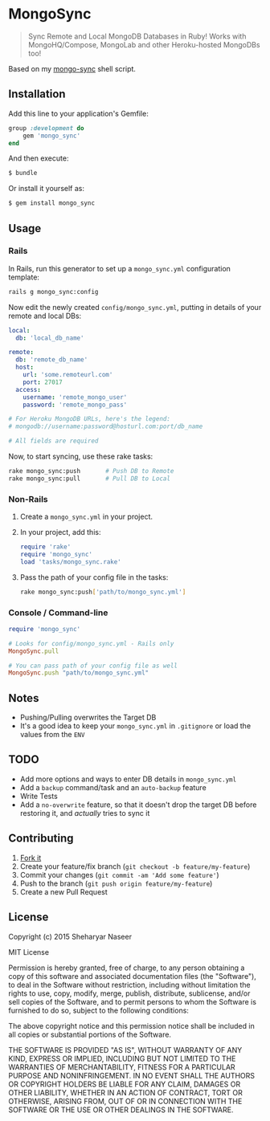 MongoSync
=========

> Sync Remote and Local MongoDB Databases in Ruby! Works with MongoHQ/Compose, MongoLab and other Heroku-hosted MongoDBs too!

Based on my [mongo-sync](https://github.com/sheharyarn/mongo-sync) shell script.


## Installation

Add this line to your application's Gemfile:

```ruby
group :development do
    gem 'mongo_sync'
end
```

And then execute:

```bash
$ bundle
```

Or install it yourself as:

```bash
$ gem install mongo_sync
```


## Usage

### Rails

In Rails, run this generator to set up a `mongo_sync.yml` configuration template:

```bash
rails g mongo_sync:config
```

Now edit the newly created `config/mongo_sync.yml`, putting in details of your remote and local DBs:

```yaml
local:
  db: 'local_db_name'

remote:
  db: 'remote_db_name'
  host:
    url: 'some.remoteurl.com'
    port: 27017
  access:
    username: 'remote_mongo_user'
    password: 'remote_mongo_pass'

# For Heroku MongoDB URLs, here's the legend:
# mongodb://username:password@hosturl.com:port/db_name

# All fields are required
```

Now, to start syncing, use these rake tasks:

```sh
rake mongo_sync:push       # Push DB to Remote
rake mongo_sync:pull       # Pull DB to Local
```

### Non-Rails

1. Create a `mongo_sync.yml` in your project.
2. In your project, add this:

    ```ruby
    require 'rake'
    require 'mongo_sync'
    load 'tasks/mongo_sync.rake'
    ```

3. Pass the path of your config file in the tasks:

    ```sh
    rake mongo_sync:push['path/to/mongo_sync.yml']
    ```

### Console / Command-line

```ruby
require 'mongo_sync'

# Looks for config/mongo_sync.yml - Rails only
MongoSync.pull

# You can pass path of your config file as well
MongoSync.push "path/to/mongo_sync.yml"
```


## Notes 

 - Pushing/Pulling overwrites the Target DB
 - It's a good idea to keep your `mongo_sync.yml` in `.gitignore` or load the values from the `ENV`


## TODO

 - Add more options and ways to enter DB details in `mongo_sync.yml`
 - Add a `backup` command/task and an `auto-backup` feature
 - Write Tests
 - Add a `no-overwrite` feature, so that it doesn't drop the target DB before restoring it, and _actually_ tries to sync it


## Contributing

1. [Fork it](https://github.com/sheharyarn/mongo-sync-ruby/fork)
2. Create your feature/fix branch (`git checkout -b feature/my-feature`)
3. Commit your changes (`git commit -am 'Add some feature'`)
4. Push to the branch (`git push origin feature/my-feature`)
5. Create a new Pull Request


## License

Copyright (c) 2015 Sheharyar Naseer

MIT License

Permission is hereby granted, free of charge, to any person obtaining
a copy of this software and associated documentation files (the
"Software"), to deal in the Software without restriction, including
without limitation the rights to use, copy, modify, merge, publish,
distribute, sublicense, and/or sell copies of the Software, and to
permit persons to whom the Software is furnished to do so, subject to
the following conditions:

The above copyright notice and this permission notice shall be
included in all copies or substantial portions of the Software.

THE SOFTWARE IS PROVIDED "AS IS", WITHOUT WARRANTY OF ANY KIND,
EXPRESS OR IMPLIED, INCLUDING BUT NOT LIMITED TO THE WARRANTIES OF
MERCHANTABILITY, FITNESS FOR A PARTICULAR PURPOSE AND
NONINFRINGEMENT. IN NO EVENT SHALL THE AUTHORS OR COPYRIGHT HOLDERS BE
LIABLE FOR ANY CLAIM, DAMAGES OR OTHER LIABILITY, WHETHER IN AN ACTION
OF CONTRACT, TORT OR OTHERWISE, ARISING FROM, OUT OF OR IN CONNECTION
WITH THE SOFTWARE OR THE USE OR OTHER DEALINGS IN THE SOFTWARE.


